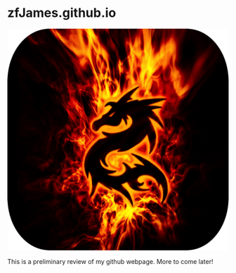 # zfJames.github.io

![alt text](https://github.com/zfJames/zfJames.github.io/blob/master/1024x1024.png)

This is a preliminary review of my github webpage.  More to come later!
